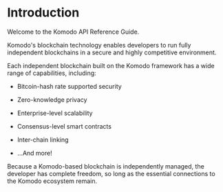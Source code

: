 # Introduction

Welcome to the Komodo API Reference Guide.

Komodo's blockchain technology enables developers to run fully independent blockchains in a secure and highly competitive environment.

Each independent blockchain built on the Komodo framework has a wide range of capabilities, including:

* Bitcoin-hash rate supported security

* Zero-knowledge privacy

* Enterprise-level scalability

* Consensus-level smart contracts

* Inter-chain linking

* ...And more!

Because a Komodo-based blockchain is independently managed, the developer has complete freedom, so long as the essential connections to the Komodo ecosystem remain.
